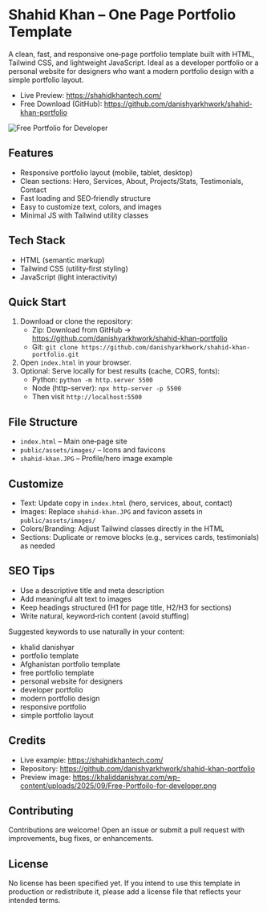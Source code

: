 # Shahid Khan – One Page Portfolio Template

A clean, fast, and responsive one‑page portfolio template built with HTML, Tailwind CSS, and lightweight JavaScript. Ideal as a developer portfolio or a personal website for designers who want a modern portfolio design with a simple portfolio layout.

- Live Preview: https://shahidkhantech.com/
- Free Download (GitHub): https://github.com/danishyarkhwork/shahid-khan-portfolio

![Free Portfolio for Developer](https://khaliddanishyar.com/wp-content/uploads/2025/09/Free-Portfoilo-for-developer.png)

## Features
- Responsive portfolio layout (mobile, tablet, desktop)
- Clean sections: Hero, Services, About, Projects/Stats, Testimonials, Contact
- Fast loading and SEO‑friendly structure
- Easy to customize text, colors, and images
- Minimal JS with Tailwind utility classes

## Tech Stack
- HTML (semantic markup)
- Tailwind CSS (utility‑first styling)
- JavaScript (light interactivity)

## Quick Start
1. Download or clone the repository:
   - Zip: Download from GitHub → https://github.com/danishyarkhwork/shahid-khan-portfolio
   - Git: `git clone https://github.com/danishyarkhwork/shahid-khan-portfolio.git`
2. Open `index.html` in your browser.
3. Optional: Serve locally for best results (cache, CORS, fonts):
   - Python: `python -m http.server 5500`
   - Node (http-server): `npx http-server -p 5500`
   - Then visit `http://localhost:5500`

## File Structure
- `index.html` – Main one‑page site
- `public/assets/images/` – Icons and favicons
- `shahid-khan.JPG` – Profile/hero image example

## Customize
- Text: Update copy in `index.html` (hero, services, about, contact)
- Images: Replace `shahid-khan.JPG` and favicon assets in `public/assets/images/`
- Colors/Branding: Adjust Tailwind classes directly in the HTML
- Sections: Duplicate or remove blocks (e.g., services cards, testimonials) as needed

## SEO Tips
- Use a descriptive title and meta description
- Add meaningful alt text to images
- Keep headings structured (H1 for page title, H2/H3 for sections)
- Write natural, keyword‑rich content (avoid stuffing)

Suggested keywords to use naturally in your content:
- khalid danishyar
- portfolio template
- Afghanistan portfolio template
- free portfolio template
- personal website for designers
- developer portfolio
- modern portfolio design
- responsive portfolio
- simple portfolio layout

## Credits
- Live example: https://shahidkhantech.com/
- Repository: https://github.com/danishyarkhwork/shahid-khan-portfolio
- Preview image: https://khaliddanishyar.com/wp-content/uploads/2025/09/Free-Portfoilo-for-developer.png

## Contributing
Contributions are welcome! Open an issue or submit a pull request with improvements, bug fixes, or enhancements.

## License
No license has been specified yet. If you intend to use this template in production or redistribute it, please add a license file that reflects your intended terms.
